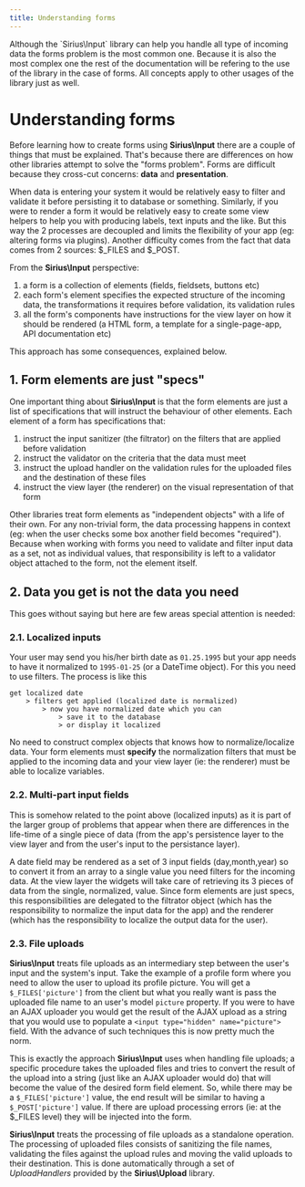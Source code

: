 ```yaml
---
title: Understanding forms
---
```


<div class="warning">
Although the `Sirius\Input` library can help you handle all type of incoming data the forms problem is the most common one. Because it is also the most complex one the rest of the documentation will be refering to the use of the library in the case of forms. All concepts apply to other usages of the library just as well.
</div>

# Understanding forms

Before learning how to create forms using **Sirius\Input** there are a couple of things that must be explained. That's because there are differences on how other libraries attempt to solve the "forms problem". Forms are difficult because they cross-cut concerns: **data** and **presentation**.

When data is entering your system it would be relatively easy to filter and validate it before persisting it to database or something. Similarly, if you were to render a form it would be relatively easy to create some view helpers to help you with producing labels, text inputs and the like. But this way the 2 processes are decoupled and limits the flexibility of your app (eg: altering forms via plugins). Another difficulty comes from the fact that data comes from 2 sources: $_FILES and $_POST.

From the **Sirius\Input** perspective:

1. a form is a collection of elements (fields, fieldsets, buttons etc)
2. each form's element specifies the expected structure of the incoming data, the transformations it requires before validation, its validation rules
3. all the form's components have instructions for the view layer on how it should be rendered (a HTML form, a template for a single-page-app, API documentation etc)

This approach has some consequences, explained below.

## 1. Form elements are just "specs"

One important thing about **Sirius\Input** is that the form elements are just a list of specifications that will instruct the behaviour of other elements. Each element of a form has specifications that:

1. instruct the input sanitizer (the filtrator) on the filters that are applied before validation
2. instruct the validator on the criteria that the data must meet
3. instruct the upload handler on the validation rules for the uploaded files and the destination of these files
4. instruct the view layer (the renderer) on the visual representation of that form

Other libraries treat form elements as "independent objects" with a life of their own. For any non-trivial form, the data processing happens in context (eg: when the user checks some box another field becomes "required"). Because when working with forms you need to validate and filter input data as a set, not as individual values, that responsibility is left to a validator object attached to the form, not the element itself.

## 2. Data you get is not the data you need

This goes without saying but here are few areas special attention is needed:

### 2.1. Localized inputs

Your user may send you his/her birth date as `01.25.1995` but your app needs to have it normalized to `1995-01-25` (or a DateTime object). For this you need to use filters. The process is like this

    get localized date
        > filters get applied (localized date is normalized)
            > now you have normalized date which you can
                > save it to the database
                > or display it localized

No need to construct complex objects that knows how to normalize/localize data. Your form elements must **specify** the normalization filters that must be applied to the incoming data and your view layer (ie: the renderer) must be able to localize variables.

### 2.2. Multi-part input fields

This is somehow related to the point above (localized inputs) as it is part of the larger group of problems that appear when there are differences in the life-time of a single piece of data (from the app's persistence layer to the view layer and from the user's input to the persistance layer).

A date field may be rendered as a set of 3 input fields (day,month,year) so to convert it from an array to a single value you need filters for the incoming data. At the view layer the widgets will take care of retrieving its 3 pieces of data from the single, normalized, value. Since form elements are just specs, this responsibilities are delegated to the filtrator object (which has the responsibility to normalize the input data for the app) and the renderer (which has the responsibility to localize the output data for the user).

### 2.3. File uploads

**Sirius\Input** treats file uploads as an intermediary step between the user's input and the system's input. Take the example of a profile form where you need to allow the user to upload its profile picture. You will get a `$_FILES['picture']` from the client but what you really want is pass the uploaded file name to an user's model `picture` property. If you were to have an AJAX uploader you would get the result of the AJAX upload as a string that you would use to populate a `<input type="hidden" name="picture">` field. With the advance of such techniques this is now pretty much the norm.

This is exactly the approach **Sirius\Input** uses when handling file uploads; a specific procedure takes the uploaded files and tries to convert the result of the upload into a string (just like an AJAX uploader would do) that will become the value of the desired form field element. So, while there may be a `$_FILES['picture']` value, the end result will be similar to having a `$_POST['picture']` value. If there are upload processing errors (ie: at the $_FILES level) they will be injected into the form.

**Sirius\Input** treats the processing of file uploads as a standalone operation. The processing of uploaded files consists of sanitizing the file names, validating the files against the upload rules and moving the valid uploads to their destination. This is done automatically through a set of _UploadHandlers_ provided by the **Sirius\Upload** library.

